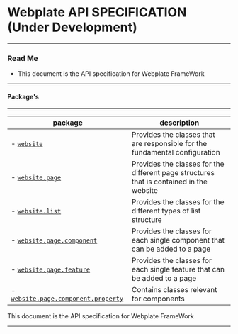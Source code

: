 # Webplate API SPECIFICATION (Under Development)
---

### Read Me

- This document is the API specification for Webplate FrameWork

---

#### Package's
---
| package | description |
| --- | --- |
| - [`website`](./MarkDown/Packages/website.md) | Provides the classes that are responsible for the fundamental configuration |
| - [`website.page`](./MarkDown/Packages/website_page.md) | Provides the classes for the different page structures that is contained in the website |
| - [`website.list`](./MarkDown/Packages/website_list.md) | Provides the classes for the different types of list structure |
| - [`website.page.component`](./MarkDown/Packages/website_page_component.md) | Provides the classes for each single component that can be added to a page |
| - [`website.page.feature`](./MarkDown/Packages/website_page_feature.md) | Provides the classes for each single feature that can be added to a page |
| - [`website.page.component.property`](./MarkDown/Packages/website_page_component_property.md)| Contains classes relevant for components |

This document is the API specification for Webplate FrameWork

---